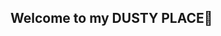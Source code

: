 ## Welcome to my **DUSTY PLACE**🧹

<!--
**BangGooseokMeonJi/BangGooseokMeonJi** is a ✨ _special_ ✨ repository because its `README.md` (this file) appears on your GitHub profile.

Here are some ideas to get you started:

- 🔭 I’m currently working on nothing.
- 🌱 I’m currently learning nothing.
- 👯 I’m looking to collaborate on nothing.
- 🤔 I’m looking for help with everything.
- 💬 Ask me about something obvious.
- 📫 How to reach me: ask me.
- 😄 Pronouns: dust/her
- ⚡ Fun fact: The early dust reaches the corner.
-->

